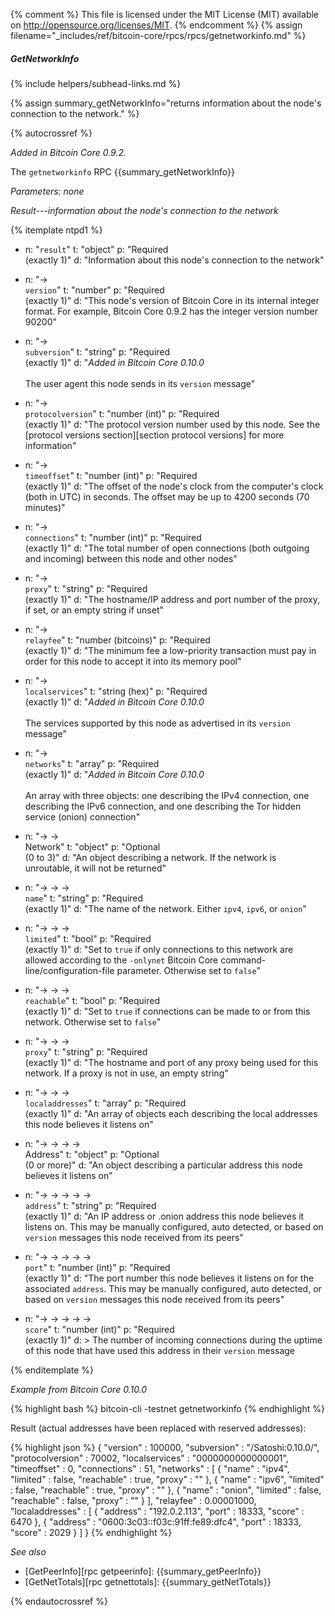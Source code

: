 {% comment %}
This file is licensed under the MIT License (MIT) available on
http://opensource.org/licenses/MIT.
{% endcomment %}
{% assign filename="_includes/ref/bitcoin-core/rpcs/rpcs/getnetworkinfo.md" %}

##### GetNetworkInfo
{% include helpers/subhead-links.md %}

{% assign summary_getNetworkInfo="returns information about the node's connection to the network." %}

{% autocrossref %}

*Added in Bitcoin Core 0.9.2.*

The `getnetworkinfo` RPC {{summary_getNetworkInfo}}

*Parameters: none*

*Result---information about the node's connection to the network*

{% itemplate ntpd1 %}
- n: "`result`"
  t: "object"
  p: "Required<br>(exactly 1)"
  d: "Information about this node's connection to the network"

- n: "→<br>`version`"
  t: "number"
  p: "Required<br>(exactly 1)"
  d: "This node's version of Bitcoin Core in its internal integer format.  For example, Bitcoin Core 0.9.2 has the integer version number 90200"

- n: "→<br>`subversion`"
  t: "string"
  p: "Required<br>(exactly 1)"
  d: "*Added in Bitcoin Core 0.10.0*<br><br>The user agent this node sends in its `version` message"

- n: "→<br>`protocolversion`"
  t: "number (int)"
  p: "Required<br>(exactly 1)"
  d: "The protocol version number used by this node.  See the [protocol versions section][section protocol versions] for more information"

- n: "→<br>`timeoffset`"
  t: "number (int)"
  p: "Required<br>(exactly 1)"
  d: "The offset of the node's clock from the computer's clock (both in UTC) in seconds.  The offset may be up to 4200 seconds (70 minutes)"

- n: "→<br>`connections`"
  t: "number (int)"
  p: "Required<br>(exactly 1)"
  d: "The total number of open connections (both outgoing and incoming) between this node and other nodes"

- n: "→<br>`proxy`"
  t: "string"
  p: "Required<br>(exactly 1)"
  d: "The hostname/IP address and port number of the proxy, if set, or an empty string if unset"

- n: "→<br>`relayfee`"
  t: "number (bitcoins)"
  p: "Required<br>(exactly 1)"
  d: "The minimum fee a low-priority transaction must pay in order for this node to accept it into its memory pool"

- n: "→<br>`localservices`"
  t: "string (hex)"
  p: "Required<br>(exactly 1)"
  d: "*Added in Bitcoin Core 0.10.0*<br><br>The services supported by this node as advertised in its `version` message"

- n: "→<br>`networks`"
  t: "array"
  p: "Required<br>(exactly 1)"
  d: "*Added in Bitcoin Core 0.10.0*<br><br>An array with three objects: one describing the IPv4 connection, one describing the IPv6 connection, and one describing the Tor hidden service (onion) connection"

- n: "→ →<br>Network"
  t: "object"
  p: "Optional<br>(0 to 3)"
  d: "An object describing a network.  If the network is unroutable, it will not be returned"

- n: "→ → →<br>`name`"
  t: "string"
  p: "Required<br>(exactly 1)"
  d: "The name of the network.  Either `ipv4`, `ipv6`, or `onion`"

- n: "→ → →<br>`limited`"
  t: "bool"
  p: "Required<br>(exactly 1)"
  d: "Set to `true` if only connections to this network are allowed according to the `-onlynet` Bitcoin Core command-line/configuration-file parameter.  Otherwise set to `false`"

- n: "→ → →<br>`reachable`"
  t: "bool"
  p: "Required<br>(exactly 1)"
  d: "Set to `true` if connections can be made to or from this network.  Otherwise set to `false`"

- n: "→ → →<br>`proxy`"
  t: "string"
  p: "Required<br>(exactly 1)"
  d: "The hostname and port of any proxy being used for this network.  If a proxy is not in use, an empty string"

- n: "→ → →<br>`localaddresses`"
  t: "array"
  p: "Required<br>(exactly 1)"
  d: "An array of objects each describing the local addresses this node believes it listens on"

- n: "→ → → →<br>Address"
  t: "object"
  p: "Optional<br>(0 or more)"
  d: "An object describing a particular address this node believes it listens on"

- n: "→ → → → →<br>`address`"
  t: "string"
  p: "Required<br>(exactly 1)"
  d: "An IP address or .onion address this node believes it listens on.  This may be manually configured, auto detected, or based on `version` messages this node received from its peers"

- n: "→ → → → →<br>`port`"
  t: "number (int)"
  p: "Required<br>(exactly 1)"
  d: "The port number this node believes it listens on for the associated `address`.  This may be manually configured, auto detected, or based on `version` messages this node received from its peers"

- n: "→ → → → →<br>`score`"
  t: "number (int)"
  p: "Required<br>(exactly 1)"
  d: >
    The number of incoming connections during the uptime of this node
    that have used this address in their `version` message

{% enditemplate %}

*Example from Bitcoin Core 0.10.0*

{% highlight bash %}
bitcoin-cli -testnet getnetworkinfo
{% endhighlight %}

Result (actual addresses have been replaced with reserved addresses):

{% highlight json %}
{
    "version" : 100000,
    "subversion" : "/Satoshi:0.10.0/",
    "protocolversion" : 70002,
    "localservices" : "0000000000000001",
    "timeoffset" : 0,
    "connections" : 51,
    "networks" : [
        {
            "name" : "ipv4",
            "limited" : false,
            "reachable" : true,
            "proxy" : ""
        },
        {
            "name" : "ipv6",
            "limited" : false,
            "reachable" : true,
            "proxy" : ""
        },
        {
            "name" : "onion",
            "limited" : false,
            "reachable" : false,
            "proxy" : ""
        }
    ],
    "relayfee" : 0.00001000,
    "localaddresses" : [
        {
            "address" : "192.0.2.113",
            "port" : 18333,
            "score" : 6470
        },
        {
            "address" : "0600:3c03::f03c:91ff:fe89:dfc4",
            "port" : 18333,
            "score" : 2029
        }
    ]
}
{% endhighlight %}

*See also*

* [GetPeerInfo][rpc getpeerinfo]: {{summary_getPeerInfo}}
* [GetNetTotals][rpc getnettotals]: {{summary_getNetTotals}}

{% endautocrossref %}
